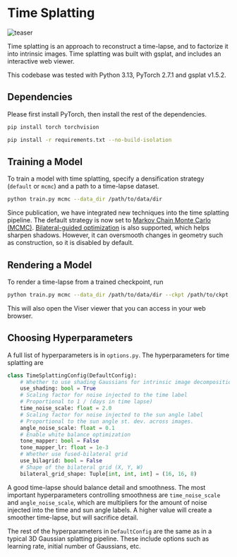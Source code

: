 # Time Splatting

![teaser](../assets/time_splatting.jpg)


Time splatting is an approach to reconstruct a time-lapse, and to factorize it into intrinsic images. Time splatting was built with gsplat, and includes an interactive web viewer. 

This codebase was tested with Python 3.13, PyTorch 2.7.1 and gsplat v1.5.2. 

## Dependencies
Please first install PyTorch, then install the rest of the dependencies.
```bash
pip install torch torchvision
```
```bash
pip install -r requirements.txt --no-build-isolation
```

## Training a Model
To train a model with time splatting, specify a densification strategy (`default` or `mcmc`) and a path to a time-lapse dataset. 
```bash
python train.py mcmc --data_dir /path/to/data/dir
```

Since publication, we have integrated new techniques into the time splatting pipeline. The default strategy is now set to [Markov Chain Monte Carlo (MCMC)](https://doi.org/10.48550/arXiv.2404.09591). [Bilateral-guided optimization](https://doi.org/10.1145/3658148) is also supported, which helps sharpen shadows. However, it can oversmooth changes in geometry such as construction, so it is disabled by default. 

## Rendering a Model
To render a time-lapse from a trained checkpoint, run 
```bash
python train.py mcmc --data_dir /path/to/data/dir --ckpt /path/to/ckpt
```
This will also open the Viser viewer that you can access in your web browser.

## Choosing Hyperparameters
A full list of hyperparameters is in `options.py`. The hyperparameters for time splatting are
```python
class TimeSplattingConfig(DefaultConfig):
    # Whether to use shading Gaussians for intrinsic image decomposition
    use_shading: bool = True
    # Scaling factor for noise injected to the time label
    # Proportional to 1 / (days in time lapse)
    time_noise_scale: float = 2.0
    # Scaling factor for noise injected to the sun angle label
    # Proportional to the sun angle st. dev. across images.
    angle_noise_scale: float = 0.1
    # Enable white balance optimization
    tone_mapper: bool = False
    tone_mapper_lr: float = 1e-3
    # Whether use fused-bilateral grid
    use_bilagrid: bool = False
    # Shape of the bilateral grid (X, Y, W)
    bilateral_grid_shape: Tuple[int, int, int] = (16, 16, 8)
```

A good time-lapse should balance detail and smoothness. The most important hyperparameters controlling smoothness are `time_noise_scale` and `angle_noise_scale`, which are multipliers for the amount of noise injected into the time and sun angle labels. A higher value will create a smoother time-lapse, but will sacrifice detail. 

The rest of the hyperparameters in `DefaultConfig` are the same as in a typical 3D Gaussian splatting pipeline. These include options such as learning rate, initial number of Gaussians, etc. 

